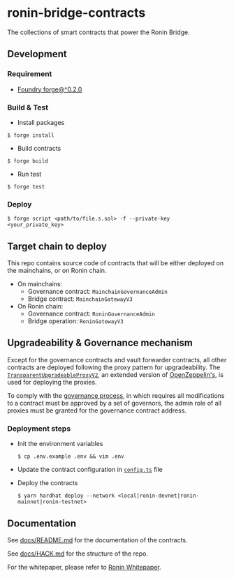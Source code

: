# ronin-bridge-contracts

The collections of smart contracts that power the Ronin Bridge.

## Development

### Requirement

- [Foundry forge@^0.2.0](https://book.getfoundry.sh/)

### Build & Test

- Install packages

```shell
$ forge install
```

- Build contracts

```shell
$ forge build
```

- Run test

```shell
$ forge test
```

### Deploy

```shell
$ forge script <path/to/file.s.sol> -f --private-key <your_private_key>
```

## Target chain to deploy

This repo contains source code of contracts that will be either deployed on the mainchains, or on Ronin chain.

- On mainchains:
  - Governance contract: `MainchainGovernanceAdmin`
  - Bridge contract: `MainchainGatewayV3`
- On Ronin chain:
  - Governance contract: `RoninGovernanceAdmin`
  - Bridge operation: `RoninGatewayV3`

## Upgradeability & Governance mechanism

Except for the governance contracts and vault forwarder contracts, all other contracts are deployed following the proxy pattern for upgradeability. The [`TransparentUpgradeableProxyV2`](./contracts/extensions/TransparentUpgradeableProxyV2.sol), an extended version of [OpenZeppelin's](https://docs.openzeppelin.com/contracts/3.x/api/proxy#TransparentUpgradeableProxy), is used for deploying the proxies.

To comply with the [governance process](./docs/README.md#governance), in which requires all modifications to a contract must be approved by a set of governors, the admin role of all proxies must be granted for the governance contract address.

### Deployment steps

- Init the environment variables

  ```shell
  $ cp .env.example .env && vim .env
  ```

- Update the contract configuration in [`config.ts`](./src/config.ts) file

- Deploy the contracts

  ```shell
  $ yarn hardhat deploy --network <local|ronin-devnet|ronin-mainnet|ronin-testnet>
  ```

## Documentation

See [docs/README.md](./docs/README.md) for the documentation of the contracts.

See [docs/HACK.md](./docs/HACK.md) for the structure of the repo.

For the whitepaper, please refer to [Ronin Whitepaper](https://www.notion.so/skymavis/Ronin-Whitepaper-deec289d6cec49d38dc6e904669331a5).
